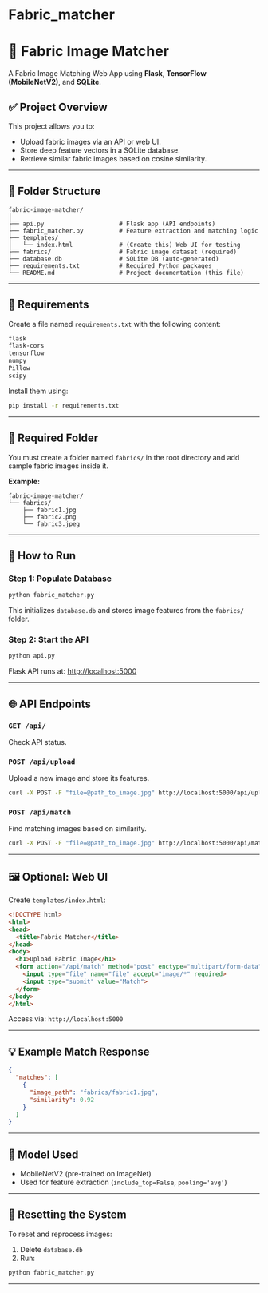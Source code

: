 # Fabric_matcher
# 🧵 Fabric Image Matcher

A Fabric Image Matching Web App using **Flask**, **TensorFlow (MobileNetV2)**, and **SQLite**.

## ✅ Project Overview

This project allows you to:
- Upload fabric images via an API or web UI.
- Store deep feature vectors in a SQLite database.
- Retrieve similar fabric images based on cosine similarity.

---

## 📂 Folder Structure

```
fabric-image-matcher/
│
├── api.py                     # Flask app (API endpoints)
├── fabric_matcher.py          # Feature extraction and matching logic
├── templates/
│   └── index.html             # (Create this) Web UI for testing
├── fabrics/                   # Fabric image dataset (required)
├── database.db                # SQLite DB (auto-generated)
├── requirements.txt           # Required Python packages
└── README.md                  # Project documentation (this file)
```

---

## 🧰 Requirements

Create a file named `requirements.txt` with the following content:

```bash
flask
flask-cors
tensorflow
numpy
Pillow
scipy
```

Install them using:

```bash
pip install -r requirements.txt
```

---

## 📸 Required Folder

You must create a folder named `fabrics/` in the root directory and add sample fabric images inside it.

**Example:**

```
fabric-image-matcher/
└── fabrics/
    ├── fabric1.jpg
    ├── fabric2.png
    └── fabric3.jpeg
```

---

## 🚀 How to Run

### Step 1: Populate Database

```bash
python fabric_matcher.py
```

This initializes `database.db` and stores image features from the `fabrics/` folder.

### Step 2: Start the API

```bash
python api.py
```

Flask API runs at: [http://localhost:5000](http://localhost:5000)

---

## 🌐 API Endpoints

### `GET /api/`
Check API status.

### `POST /api/upload`
Upload a new image and store its features.

```bash
curl -X POST -F "file=@path_to_image.jpg" http://localhost:5000/api/upload
```

### `POST /api/match`
Find matching images based on similarity.

```bash
curl -X POST -F "file=@path_to_image.jpg" http://localhost:5000/api/match
```

---

## 🖼️ Optional: Web UI

Create `templates/index.html`:

```html
<!DOCTYPE html>
<html>
<head>
  <title>Fabric Matcher</title>
</head>
<body>
  <h1>Upload Fabric Image</h1>
  <form action="/api/match" method="post" enctype="multipart/form-data">
    <input type="file" name="file" accept="image/*" required>
    <input type="submit" value="Match">
  </form>
</body>
</html>
```

Access via: `http://localhost:5000`

---

## 💡 Example Match Response

```json
{
  "matches": [
    {
      "image_path": "fabrics/fabric1.jpg",
      "similarity": 0.92
    }
  ]
}
```

---

## 🧠 Model Used

- MobileNetV2 (pre-trained on ImageNet)
- Used for feature extraction (`include_top=False`, `pooling='avg'`)

---

## 🔁 Resetting the System

To reset and reprocess images:
1. Delete `database.db`
2. Run:

```bash
python fabric_matcher.py
```

---

